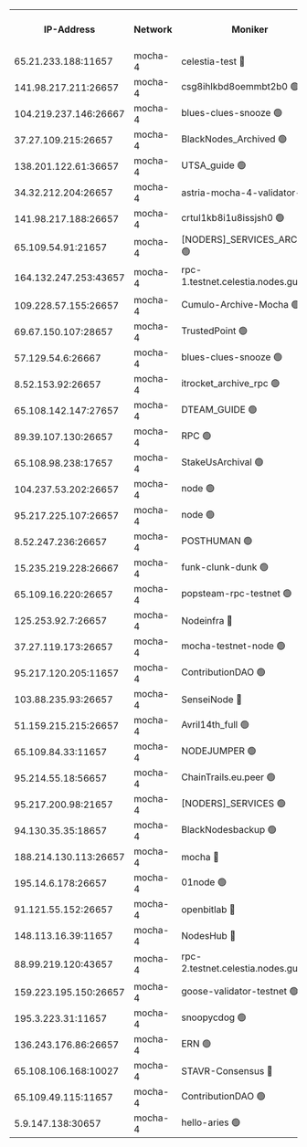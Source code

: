 


<table><tr><th>IP-Address</th><th>Network</th><th>Moniker</th><th>Latest Block Height</th><th>Earliest Block Height</th><th>Catching Up</th><th>Tx Index</th><th>Voting Power</th><th>Version</th><th>Scan Time</th></tr><tr><td>65.21.233.188:11657</td><td>mocha-4</td><td>celestia-test 🔴</td><td>4298727</td><td>0</td><td>False</td><td>on</td><td>1000010</td><td>3.2.0-mocha</td><td>2025-01-22T14:09:30.978133243UTC</td></tr><tr><td>141.98.217.211:26657</td><td>mocha-4</td><td>csg8ihlkbd8oemmbt2b0 🟢</td><td>4298696</td><td>1</td><td>False</td><td>on</td><td>0</td><td>3.2.0</td><td>2025-01-22T14:06:53.027036548UTC</td></tr><tr><td>104.219.237.146:26667</td><td>mocha-4</td><td>blues-clues-snooze 🟢</td><td>4298696</td><td>1</td><td>False</td><td>off</td><td>0</td><td>3.2.0-mocha</td><td>2025-01-22T14:06:53.732990937UTC</td></tr><tr><td>37.27.109.215:26657</td><td>mocha-4</td><td>BlackNodes_Archived 🟢</td><td>4298698</td><td>1</td><td>False</td><td>off</td><td>0</td><td>3.2.0</td><td>2025-01-22T14:07:02.332997553UTC</td></tr><tr><td>138.201.122.61:36657</td><td>mocha-4</td><td>UTSA_guide 🟢</td><td>4298699</td><td>1</td><td>False</td><td>on</td><td>0</td><td>3.2.0</td><td>2025-01-22T14:07:06.777242533UTC</td></tr><tr><td>34.32.212.204:26657</td><td>mocha-4</td><td>astria-mocha-4-validator-1 🔴</td><td>4298699</td><td>1</td><td>False</td><td>on</td><td>10509044</td><td>3.1.1</td><td>2025-01-22T14:07:07.110698223UTC</td></tr><tr><td>141.98.217.188:26657</td><td>mocha-4</td><td>crtul1kb8i1u8issjsh0 🟢</td><td>4298703</td><td>1</td><td>False</td><td>on</td><td>0</td><td>3.2.0</td><td>2025-01-22T14:07:26.644755211UTC</td></tr><tr><td>65.109.54.91:21657</td><td>mocha-4</td><td>[NODERS]_SERVICES_ARCHIVE 🟢</td><td>4298707</td><td>1</td><td>False</td><td>on</td><td>0</td><td>3.2.0-mocha</td><td>2025-01-22T14:07:47.275760367UTC</td></tr><tr><td>164.132.247.253:43657</td><td>mocha-4</td><td>rpc-1.testnet.celestia.nodes.guru 🟢</td><td>4298709</td><td>1</td><td>False</td><td>on</td><td>0</td><td>3.0.2</td><td>2025-01-22T14:08:00.064005804UTC</td></tr><tr><td>109.228.57.155:26657</td><td>mocha-4</td><td>Cumulo-Archive-Mocha 🟢</td><td>4298713</td><td>1</td><td>False</td><td>on</td><td>0</td><td>3.2.0-mocha</td><td>2025-01-22T14:08:21.117352522UTC</td></tr><tr><td>69.67.150.107:28657</td><td>mocha-4</td><td>TrustedPoint 🟢</td><td>4298714</td><td>1</td><td>False</td><td>on</td><td>0</td><td>3.2.0</td><td>2025-01-22T14:08:23.982564812UTC</td></tr><tr><td>57.129.54.6:26667</td><td>mocha-4</td><td>blues-clues-snooze 🟢</td><td>4298715</td><td>1</td><td>False</td><td>off</td><td>0</td><td>3.2.0-mocha</td><td>2025-01-22T14:08:26.700066463UTC</td></tr><tr><td>8.52.153.92:26657</td><td>mocha-4</td><td>itrocket_archive_rpc 🟢</td><td>4298720</td><td>1</td><td>False</td><td>on</td><td>0</td><td>3.2.0</td><td>2025-01-22T14:08:53.863426501UTC</td></tr><tr><td>65.108.142.147:27657</td><td>mocha-4</td><td>DTEAM_GUIDE 🟢</td><td>4298723</td><td>1</td><td>False</td><td>on</td><td>0</td><td>3.2.0</td><td>2025-01-22T14:09:08.333509683UTC</td></tr><tr><td>89.39.107.130:26657</td><td>mocha-4</td><td>RPC 🟢</td><td>4298723</td><td>1</td><td>False</td><td>on</td><td>0</td><td>3.2.0-mocha</td><td>2025-01-22T14:09:08.693724141UTC</td></tr><tr><td>65.108.98.238:17657</td><td>mocha-4</td><td>StakeUsArchival 🟢</td><td>4298727</td><td>1</td><td>False</td><td>off</td><td>0</td><td>3.2.0</td><td>2025-01-22T14:09:31.619214907UTC</td></tr><tr><td>104.237.53.202:26657</td><td>mocha-4</td><td>node 🟢</td><td>4298728</td><td>1</td><td>False</td><td>on</td><td>0</td><td>3.0.0-mocha</td><td>2025-01-22T14:09:32.955850083UTC</td></tr><tr><td>95.217.225.107:26657</td><td>mocha-4</td><td>node 🟢</td><td>4298728</td><td>1</td><td>False</td><td>on</td><td>0</td><td>3.2.0-mocha</td><td>2025-01-22T14:09:36.169967672UTC</td></tr><tr><td>8.52.247.236:26657</td><td>mocha-4</td><td>POSTHUMAN 🟢</td><td>4298729</td><td>1</td><td>False</td><td>on</td><td>0</td><td>3.2.0</td><td>2025-01-22T14:09:41.166213101UTC</td></tr><tr><td>15.235.219.228:26667</td><td>mocha-4</td><td>funk-clunk-dunk 🟢</td><td>4298732</td><td>1</td><td>False</td><td>off</td><td>0</td><td>3.2.0-mocha</td><td>2025-01-22T14:09:52.541104033UTC</td></tr><tr><td>65.109.16.220:26657</td><td>mocha-4</td><td>popsteam-rpc-testnet 🟢</td><td>4298733</td><td>1</td><td>False</td><td>on</td><td>0</td><td>3.2.0-mocha</td><td>2025-01-22T14:09:59.565303722UTC</td></tr><tr><td>125.253.92.7:26657</td><td>mocha-4</td><td>Nodeinfra 🔴</td><td>4298704</td><td>2070001</td><td>False</td><td>on</td><td>500001</td><td>3.2.0</td><td>2025-01-22T14:07:32.554375747UTC</td></tr><tr><td>37.27.119.173:26657</td><td>mocha-4</td><td>mocha-testnet-node 🟢</td><td>4298726</td><td>2631379</td><td>False</td><td>on</td><td>0</td><td>3.1.1-mocha</td><td>2025-01-22T14:09:25.750007198UTC</td></tr><tr><td>95.217.120.205:11657</td><td>mocha-4</td><td>ContributionDAO 🟢</td><td>4298728</td><td>2723055</td><td>False</td><td>on</td><td>0</td><td>3.1.1</td><td>2025-01-22T14:09:35.420817967UTC</td></tr><tr><td>103.88.235.93:26657</td><td>mocha-4</td><td>SenseiNode 🔴</td><td>4298715</td><td>2968001</td><td>False</td><td>off</td><td>100007</td><td>3.2.0-mocha</td><td>2025-01-22T14:08:27.751246877UTC</td></tr><tr><td>51.159.215.215:26657</td><td>mocha-4</td><td>Avril14th_full 🟢</td><td>4298721</td><td>3022001</td><td>False</td><td>on</td><td>0</td><td>3.2.0</td><td>2025-01-22T14:08:59.800657811UTC</td></tr><tr><td>65.109.84.33:11657</td><td>mocha-4</td><td>NODEJUMPER 🟢</td><td>4298728</td><td>3214501</td><td>False</td><td>off</td><td>0</td><td>3.0.0-mocha</td><td>2025-01-22T14:09:35.789485380UTC</td></tr><tr><td>95.214.55.18:56657</td><td>mocha-4</td><td>ChainTrails.eu.peer 🟢</td><td>4298699</td><td>3249501</td><td>False</td><td>on</td><td>0</td><td>3.2.0</td><td>2025-01-22T14:07:09.594069433UTC</td></tr><tr><td>95.217.200.98:21657</td><td>mocha-4</td><td>[NODERS]_SERVICES 🟢</td><td>4298696</td><td>3453468</td><td>False</td><td>on</td><td>0</td><td>3.2.0-mocha</td><td>2025-01-22T14:06:52.634288793UTC</td></tr><tr><td>94.130.35.35:18657</td><td>mocha-4</td><td>BlackNodesbackup 🟢</td><td>4298739</td><td>3858501</td><td>False</td><td>on</td><td>0</td><td>3.0.0-mocha</td><td>2025-01-22T14:10:34.392957404UTC</td></tr><tr><td>188.214.130.113:26657</td><td>mocha-4</td><td>mocha 🔴</td><td>4298704</td><td>4163991</td><td>False</td><td>off</td><td>100001</td><td>3.2.0</td><td>2025-01-22T14:07:31.133816455UTC</td></tr><tr><td>195.14.6.178:26657</td><td>mocha-4</td><td>01node 🟢</td><td>4298721</td><td>4176001</td><td>False</td><td>on</td><td>0</td><td>3.2.0</td><td>2025-01-22T14:08:57.394626253UTC</td></tr><tr><td>91.121.55.152:26657</td><td>mocha-4</td><td>openbitlab 🔴</td><td>4298702</td><td>4177001</td><td>False</td><td>off</td><td>501058</td><td>3.1.1</td><td>2025-01-22T14:07:22.129142751UTC</td></tr><tr><td>148.113.16.39:11657</td><td>mocha-4</td><td>NodesHub 🔴</td><td>4298715</td><td>4177781</td><td>False</td><td>on</td><td>107152</td><td>3.2.0</td><td>2025-01-22T14:08:30.683279732UTC</td></tr><tr><td>88.99.219.120:43657</td><td>mocha-4</td><td>rpc-2.testnet.celestia.nodes.guru 🟢</td><td>4298726</td><td>4178037</td><td>False</td><td>on</td><td>0</td><td>3.2.0-mocha</td><td>2025-01-22T14:09:23.315752605UTC</td></tr><tr><td>159.223.195.150:26657</td><td>mocha-4</td><td>goose-validator-testnet 🟢</td><td>4298734</td><td>4180501</td><td>False</td><td>on</td><td>0</td><td>3.2.0</td><td>2025-01-22T14:10:02.772624263UTC</td></tr><tr><td>195.3.223.31:11657</td><td>mocha-4</td><td>snoopycdog 🟢</td><td>4298735</td><td>4208501</td><td>False</td><td>off</td><td>0</td><td>3.0.2</td><td>2025-01-22T14:10:07.234222250UTC</td></tr><tr><td>136.243.176.86:26657</td><td>mocha-4</td><td>ERN 🟢</td><td>4298728</td><td>4258501</td><td>False</td><td>off</td><td>0</td><td>3.2.0-mocha</td><td>2025-01-22T14:09:31.950994977UTC</td></tr><tr><td>65.108.106.168:10027</td><td>mocha-4</td><td>STAVR-Consensus 🔴</td><td>4298726</td><td>4266501</td><td>False</td><td>on</td><td>102504</td><td>3.2.0</td><td>2025-01-22T14:09:26.159028901UTC</td></tr><tr><td>65.109.49.115:11657</td><td>mocha-4</td><td>ContributionDAO 🟢</td><td>4298714</td><td>4291534</td><td>False</td><td>off</td><td>0</td><td>3.1.1</td><td>2025-01-22T14:08:24.358330924UTC</td></tr><tr><td>5.9.147.138:30657</td><td>mocha-4</td><td>hello-aries 🟢</td><td>4298711</td><td>4294501</td><td>False</td><td>off</td><td>0</td><td>3.2.0</td><td>2025-01-22T14:08:10.547152009UTC</td></tr></table>